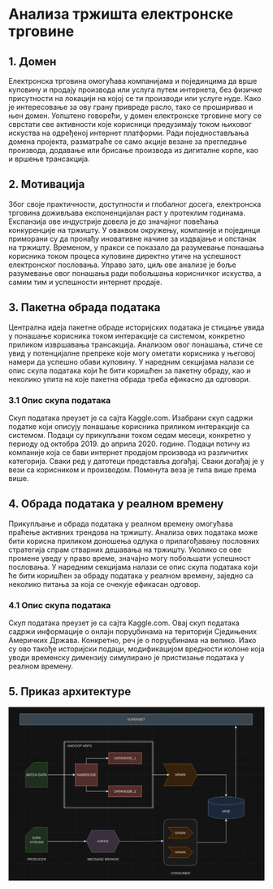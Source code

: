 # Анализа тржишта електронске трговине

## 1. Домен
Електронска трговина омогућава компанијама и појединцима да врше куповину и продају производа или услуга путем интернета, без
физичке присутности на локацији на којој се ти производи или услуге нуде. Како је интересовање за ову грану привреде расло,
тако се проширивао и њен домен. Уопштено говорећи, у домен
електронске трговине могу се сврстати све активности које
корисници предузимају током њиховог искуства на одређеној интернет
платформи. Ради поједностављања домена пројекта, разматраће се
само акције везане за прегледање производа, додавање или брисање
производа из дигиталне корпе, као и вршење трансакција.

## 2. Мотивација
Због   своје   практичности,   доступности   и   глобалног   досега,
електронска   трговина   доживљава   експоненцијалан   раст   у   протеклим
годинама.   Eкспанзија   ове   индустрије   довела   је   до   значајног
повећања конкуренције на тржишту. У оваквом окружењу, компаније и
појединци приморани су да пронађу иновативне начине за издвајање и
опстанак на тржишту. Временом, у пракси се показало да разумевање
понашања   корисника   током   процеса   куповине   директно   утиче   на
успешност електронског пословања. Управо зато, циљ ове анализе је
боље разумевање овог понашања ради побољшања корисничког искуства,
а самим тим и успешности интернет продаје.

## 3. Пакетна обрада података
Централна идеја пакетне обраде историјских података је стицање
увида   у   понашање   корисника   током   интеракције   са   системом,
конкретно приликом извршавања трансакција. Анализом овог понашања,
стиче се увид у потенцијалне препреке које могу ометати корисника
у његовој намери да успешно обави куповину. У наредним секцијама
налази се опис скупа података који ће бити коришћен за пакетну
обраду, као и неколико упита на које пакетна обрада треба ефикасно
да одговори.

### 3.1 Опис скупа података
Скуп   података преузет   је   са   сајта
Kaggle.com.  Изабрани   скуп   садржи   податке   који   описују   понашање
корисника приликом интеракције са системом. Подаци су прикупљани
током седам месеци, конкретно у периоду од октобра 2019. до априла
2020. године. Подаци потичу из компаније која се бави интернет
продајом производа из различитих категорија. Сваки ред у датотеци
представља   догађај.   Сваки   догађај   је   у   вези   са   корисником   и
производом. Поменута веза је типа више према више.

## 4. Обрада података у реалном времену
Прикупљање   и   обрада   података   у   реалном   времену   омогућава
праћење активних трендова на тржишту. Анализа ових података може
бити корисна приликом доношења одлука о прилагођавању пословних
стратегија   спрам   стварних   дешавања   на   тржишту.   Уколико   се   ове
промене   уведу   у   право   време,   значајно   могу   побољшати   успешност
пословања. У наредним секцијама налази се опис скупа података који
ће бити коришћен за обраду података у реалном времену, заједно са
неколико питања за која се очекује ефикасан одговор.

### 4.1 Опис скупа података
Скуп   података преузет   је   са   сајта
Kaggle.com.  Овај   скуп   података   садржи   информације   о   онлајн
поруџбинама на територији Сједињених Америчких Држава. Конкретно,
реч је  о поруџбинама  на велико.  Иако су  ово такође  историјски
подаци,   модификацијом   вредности   колоне   која   уводи   временску
димензију симулирано је пристизање података у реалном времену.

## 5. Приказ архитектуре
![alt text](https://github.com/stanisica/hadoop-cluster/blob/main/spec/arhitektura.png?raw=true)
